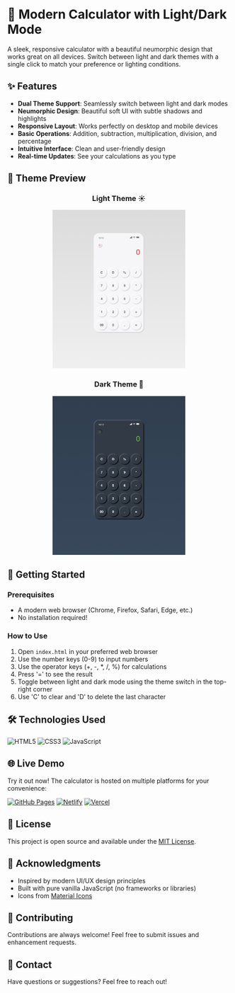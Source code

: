 # 🧮 Modern Calculator with Light/Dark Mode

A sleek, responsive calculator with a beautiful neumorphic design that works great on all devices. Switch between light and dark themes with a single click to match your preference or lighting conditions.

## ✨ Features

- **Dual Theme Support**: Seamlessly switch between light and dark modes
- **Neumorphic Design**: Beautiful soft UI with subtle shadows and highlights
- **Responsive Layout**: Works perfectly on desktop and mobile devices
- **Basic Operations**: Addition, subtraction, multiplication, division, and percentage
- **Intuitive Interface**: Clean and user-friendly design
- **Real-time Updates**: See your calculations as you type

## 🎨 Theme Preview

<div align="center">
  <h3>Light Theme ☀️</h3>
  <img width="300" src="https://github.com/ValentineFernandes/ValentineFernandes/blob/main/Portfolio/light.jpg" alt="Light Mode">
  
  <h3>Dark Theme 🌙</h3>
  <img width="300" src="https://github.com/ValentineFernandes/ValentineFernandes/blob/main/Portfolio/dark.jpg" alt="Dark Mode">
</div>

## 🚀 Getting Started

### Prerequisites
- A modern web browser (Chrome, Firefox, Safari, Edge, etc.)
- No installation required!

### How to Use
1. Open `index.html` in your preferred web browser
2. Use the number keys (0-9) to input numbers
3. Use the operator keys (+, -, *, /, %) for calculations
4. Press '=' to see the result
5. Toggle between light and dark mode using the theme switch in the top-right corner
6. Use 'C' to clear and 'D' to delete the last character

## 🛠️ Technologies Used

<div style="margin: 20px 0;">
  <img src="https://img.shields.io/badge/HTML5-FF6D00?style=for-the-badge&logo=html5&logoColor=white" alt="HTML5">
  <img src="https://img.shields.io/badge/CSS3-1572B6?style=for-the-badge&logo=css3&logoColor=white" alt="CSS3">
  <img src="https://img.shields.io/badge/JavaScript-F7DF1E?style=for-the-badge&logo=javascript&logoColor=black" alt="JavaScript">
</div>

## 🌐 Live Demo

Try it out now! The calculator is hosted on multiple platforms for your convenience:

[![GitHub Pages](https://img.shields.io/badge/GitHub_Pages-181717?style=for-the-badge&logo=github&logoColor=white)](https://valentinefernandes.github.io/calculator-light-dark-mode/)
[![Netlify](https://img.shields.io/badge/Netlify-00C7B7?style=for-the-badge&logo=netlify&logoColor=white)](https://calculatorlightdarkmode.netlify.app)
[![Vercel](https://img.shields.io/badge/Vercel-000000?style=for-the-badge&logo=vercel&logoColor=white)](https://calculator-light-dark-mode-three.vercel.app/)

## 📝 License

This project is open source and available under the [MIT License](LICENSE).

## 🙏 Acknowledgments

- Inspired by modern UI/UX design principles
- Built with pure vanilla JavaScript (no frameworks or libraries)
- Icons from [Material Icons](https://fonts.google.com/icons)

## 🤝 Contributing

Contributions are always welcome! Feel free to submit issues and enhancement requests.

## 📧 Contact

Have questions or suggestions? Feel free to reach out!






